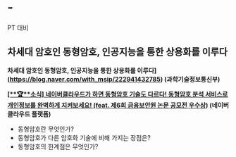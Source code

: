 # -
PT 대비

## 차세대 암호인 동형암호, 인공지능을 통한 상용화를 이루다

**차세대 암호인 동형암호, 인공지능을 통한 상용화를 이루다](https://blog.naver.com/with_msip/222941432785) (과학기술정보통신부)**

**[[**🏆**소식] 네이버클라우드가 하면 동형암호 기술도 다르다! 동형암호 분석 서비스로 개인정보를 완벽하게 지켜보세요! (feat. 제6회 금융보안원 논문 공모전 우수상)](https://blog.naver.com/n_cloudplatform/222942995776) (네이버 클라우드 플랫폼)**

- 동형암호란 무엇인가?
- 동형암호가 다른 암호화 기술에 비해 가지는 장점은?
- 동형암호의 한계점은 무엇인가?
